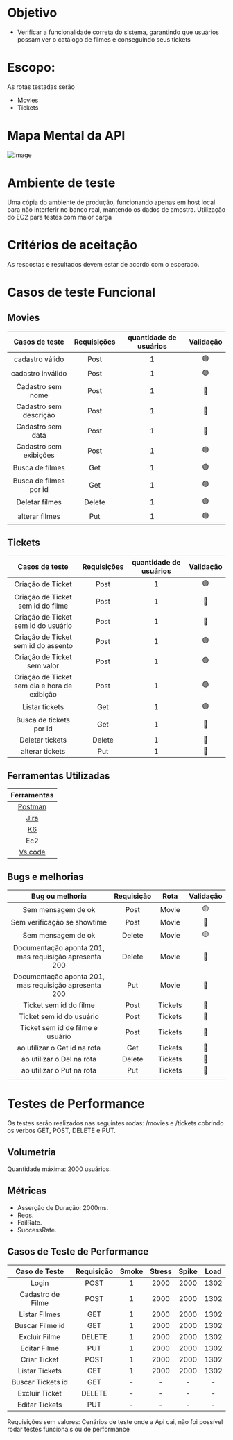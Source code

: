 # Objetivo
 - Verificar a funcionalidade correta do sistema, garantindo que usuários possam ver o catálogo de filmes e conseguindo seus tickets

# Escopo:
As rotas testadas serão
 - Movies
 - Tickets

# Mapa Mental da API

![image](https://github.com/LaurenMonici/Compass/assets/136503745/144c8262-a85e-4dbd-af16-01b4bb3ca545)


# Ambiente de teste
Uma cópia do ambiente de produção, funcionando apenas em host local para não interferir no banco real, mantendo os dados de amostra.
Utilização do EC2 para testes com maior carga

# Critérios de aceitação

As respostas e resultados devem estar de acordo com o esperado.


# Casos de teste Funcional
## Movies
|Casos de teste| Requisições| quantidade de usuários| Validação
| :-: | :-: | :-: | :-: |
|cadastro válido       | Post  | 1 | 🟢 |
|cadastro inválido     | Post  | 1 | 🟢 |
|Cadastro sem nome     | Post  | 1 | 🔴 |
|Cadastro sem descrição| Post  | 1 | 🔴 |
|Cadastro sem data     | Post  | 1 | 🔴 |
|Cadastro sem exibições| Post  | 1 | 🟢 |
|Busca de filmes       | Get   | 1 | 🟢 |
|Busca de filmes por id| Get   | 1 | 🟢 |
|Deletar filmes        | Delete| 1 | 🟢 |
|alterar filmes        | Put   | 1 | 🟢 |
  

## Tickets

|Casos de teste| Requisições| quantidade de usuários| Validação
| :-: | :-: | :-: | :-: |
|Criação de Ticket                           | Post  | 1 | 🟢 |
|Criação de Ticket sem id do filme           | Post  | 1 | 🔴 |
|Criação de Ticket sem id do usuário         | Post  | 1 | 🔴 |
|Criação de Ticket sem id do assento         | Post  | 1 | 🟢 |
|Criação de Ticket sem valor                 | Post  | 1 | 🟢 |
|Criação de Ticket sem dia e hora de exibição| Post  | 1 | 🟢 |
|Listar tickets                              | Get   | 1 | 🟢 |
|Busca de tickets por id                     | Get   | 1 | 🔴 |
|Deletar tickets                             | Delete| 1 | 🔴 |
|alterar tickets                             | Put   | 1 | 🔴 |
 

## Ferramentas Utilizadas

|Ferramentas|
| :-: |
|[Postman](https://www.postman.com/downloads/)|
|[Jira](https://www.atlassian.com/software/jira)|
|[K6](https://k6.io/docs/get-started/installation/)|
|Ec2|
|[Vs code](https://code.visualstudio.com/download)|

## Bugs e melhorias
|Bug ou melhoria|Requisição|Rota|Validação|
| :-: | :-: | :-: | :-: |
|Sem mensagem de ok                                       |Post  | Movie   | 🟡 |
|Sem verificação se showtime                              |Post  | Movie   | 🔴 |
|Sem mensagem de ok                                       |Delete| Movie   | 🟡 |
|Documentação aponta 201, mas requisição apresenta 200    |Delete| Movie   | 🔴 |
|Documentação aponta 201, mas requisição apresenta 200    |Put   | Movie   | 🔴 |
|Ticket sem id do filme                                   |Post  | Tickets | 🔴 |
|Ticket sem id do usuário                                 |Post  | Tickets | 🔴 |
|Ticket sem id de filme e usuário                         |Post  | Tickets | 🔴 |
|ao utilizar o Get id na rota                             |Get   | Tickets | 🔴 |
|ao utilizar o Del na rota                                |Delete| Tickets | 🔴 |
|ao utilizar o Put na rota                                |Put   | Tickets | 🔴 |
||||

   

# Testes de Performance
Os testes serão realizados nas seguintes rodas: /movies e /tickets cobrindo os verbos GET, POST, DELETE e PUT.

## Volumetria
Quantidade máxima: 2000 usuários.


## Métricas
- Asserção de Duração: 2000ms.
- Reqs.
- FailRate.
- SuccessRate.


## Casos de Teste de Performance


| Caso de Teste | Requisição | Smoke | Stress | Spike | Load |
| :-: | :-: | :-: | :-: | :-: | :-: |
| Login             | POST   | 1 | 2000 | 2000 | 1302 |
| Cadastro de Filme | POST   | 1 | 2000 | 2000 | 1302 |
| Listar Filmes     | GET    | 1 | 2000 | 2000 | 1302 |
| Buscar Filme id   | GET    | 1 | 2000 | 2000 | 1302 |
| Excluir Filme     | DELETE | 1 | 2000 | 2000 | 1302 | 
| Editar Filme      | PUT    | 1 | 2000 | 2000 | 1302 |
| Criar Ticket      | POST   | 1 | 2000 | 2000 | 1302 |
| Listar Tickets    | GET    | 1 | 2000 | 2000 | 1302 |
| Buscar Tickets id | GET    | - |   -  |  -   |  -   |
| Excluir Ticket    | DELETE | - |   -  |  -   |  -   |
| Editar Tickets    | PUT    | - |   -  |  -   |  -   |

Requisições sem valores: Cenários de teste onde a Api cai, não foi possível rodar testes funcionais ou de performance
